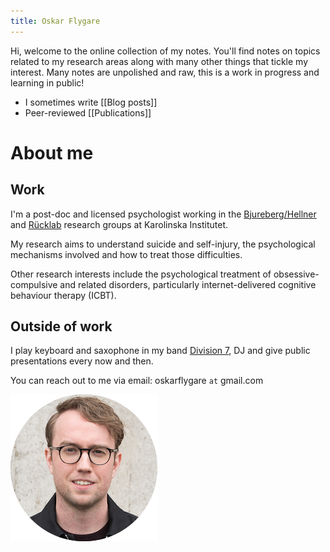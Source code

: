 ```yaml
---
title: Oskar Flygare
---
```


Hi, welcome to the online collection of my notes. You'll find notes on topics related to my research areas along with many other things that tickle my interest. Many notes are unpolished and raw, this is a work in progress and learning in public!

- I sometimes write [[Blog posts]]
- Peer-reviewed [[Publications]]
# About me
## Work

I'm a post-doc and licensed psychologist working in the [Bjureberg/Hellner](https://ki.se/cns/johan-bjureberg-och-clara-hellners-forskargrupp?ref=oskarflygare.com) and [Rücklab](https://rucklab.com/?ref=oskarflygare.com) research groups at Karolinska Institutet.

My research aims to understand suicide and self-injury, the psychological mechanisms involved and how to treat those difficulties.

Other research interests include the psychological treatment of obsessive-compulsive and related disorders, particularly internet-delivered cognitive behaviour therapy (ICBT).

## Outside of work

I play keyboard and saxophone in my band [Division 7](https://open.spotify.com/artist/3z6F8NIRs126ddMywopmfP?si=JqEHsYkXShGriY1kaCsEaw&ref=oskarflygare.com), DJ and give public presentations every now and then.

You can reach out to me via email: oskarflygare `at` gmail.com 

![](files/round-portrait.png)
